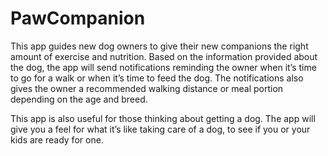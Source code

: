 # PawCompanion

This app guides new dog owners to give their new companions the right amount of exercise and nutrition. Based on the information provided about the dog, the app will send notifications reminding the owner when it’s time to go for a walk or when it’s time to feed the dog. The notifications also gives the owner a recommended walking distance or meal portion depending on the age and breed.

This app is also useful for those thinking about getting a dog. The app will give you a feel for what it’s like taking care of a dog, to see if you or your kids are ready for one.
